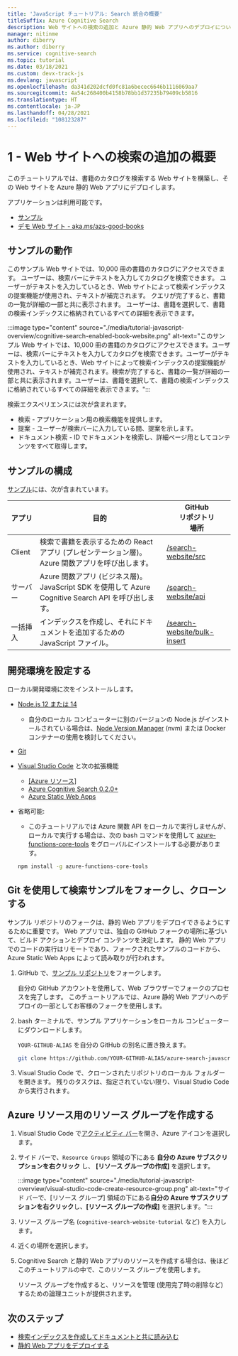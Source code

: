 ```yaml
---
title: 'JavaScript チュートリアル: Search 統合の概要'
titleSuffix: Azure Cognitive Search
description: Web サイトへの検索の追加と Azure 静的 Web アプリへのデプロイについての技術的概要とセットアップ。
manager: nitinme
author: diberry
ms.author: diberry
ms.service: cognitive-search
ms.topic: tutorial
ms.date: 03/18/2021
ms.custom: devx-track-js
ms.devlang: javascript
ms.openlocfilehash: da341d202dcfd0fc81a6becec6646b1116069aa7
ms.sourcegitcommit: 4a54c268400b4158b78bb1d37235b79409cb5816
ms.translationtype: HT
ms.contentlocale: ja-JP
ms.lasthandoff: 04/28/2021
ms.locfileid: "108123287"
---
```

# <a name="1---overview-of-adding-search-to-a-website"></a>1 - Web サイトへの検索の追加の概要

このチュートリアルでは、書籍のカタログを検索する Web サイトを構築し、その Web サイトを Azure 静的 Web アプリにデプロイします。 

アプリケーションは利用可能です。 
* [サンプル](https://github.com/Azure-Samples/azure-search-javascript-samples/tree/master/search-website)
* [デモ Web サイト - aka.ms/azs-good-books](https://aka.ms/azs-good-books)

## <a name="what-does-the-sample-do"></a>サンプルの動作 

このサンプル Web サイトでは、10,000 冊の書籍のカタログにアクセスできます。 ユーザーは、検索バーにテキストを入力してカタログを検索できます。 ユーザーがテキストを入力しているとき、Web サイトによって検索インデックスの提案機能が使用され、テキストが補完されます。 クエリが完了すると、書籍の一覧が詳細の一部と共に表示されます。 ユーザーは、書籍を選択して、書籍の検索インデックスに格納されているすべての詳細を表示できます。 

:::image type="content" source="./media/tutorial-javascript-overview/cognitive-search-enabled-book-website.png" alt-text="このサンプル Web サイトでは、10,000 冊の書籍のカタログにアクセスできます。ユーザーは、検索バーにテキストを入力してカタログを検索できます。ユーザーがテキストを入力しているとき、Web サイトによって検索インデックスの提案機能が使用され、テキストが補完されます。検索が完了すると、書籍の一覧が詳細の一部と共に表示されます。ユーザーは、書籍を選択して、書籍の検索インデックスに格納されているすべての詳細を表示できます。":::

検索エクスペリエンスには次が含まれます。 

* 検索 - アプリケーション用の検索機能を提供します。
* 提案 - ユーザーが検索バーに入力している間、提案を示します。
* ドキュメント検索 - ID でドキュメントを検索し、詳細ページ用としてコンテンツをすべて取得します。

## <a name="how-is-the-sample-organized"></a>サンプルの構成

[サンプル](https://github.com/Azure-Samples/azure-search-javascript-samples/tree/master/search-website)には、次が含まれています。

|アプリ|目的|GitHub<br>リポジトリ<br>場所|
|--|--|--|
|Client|検索で書籍を表示するための React アプリ (プレゼンテーション層)。 Azure 関数アプリを呼び出します。 |[/search-website/src](https://github.com/Azure-Samples/azure-search-javascript-samples/tree/master/search-website/src)|
|サーバー|Azure 関数アプリ (ビジネス層)。JavaScript SDK を使用して Azure Cognitive Search API を呼び出します。 |[/search-website/api](https://github.com/Azure-Samples/azure-search-javascript-samples/tree/master/search-website/src)|
|一括挿入|インデックスを作成し、それにドキュメントを追加するための JavaScript ファイル。|[/search-website/bulk-insert](https://github.com/Azure-Samples/azure-search-javascript-samples/tree/master/search-website/bulk-insert)|

## <a name="set-up-your-development-environment"></a>開発環境を設定する

ローカル開発環境に次をインストールします。 

- [Node.js 12 または 14](https://nodejs.org/en/download)
    - 自分のローカル コンピューターに別のバージョンの Node.js がインストールされている場合は、[Node Version Manager](https://github.com/nvm-sh/nvm) (nvm) または Docker コンテナーの使用を検討してください。  
- [Git](https://git-scm.com/downloads)
- [Visual Studio Code](https://code.visualstudio.com/) と次の拡張機能
    - [[Azure リソース]](https://marketplace.visualstudio.com/items?itemName=ms-azuretools.vscode-azureresourcegroups)
    - [Azure Cognitive Search 0.2.0+](https://marketplace.visualstudio.com/items?itemName=ms-azuretools.vscode-azurecognitivesearch)
    - [Azure Static Web Apps](https://marketplace.visualstudio.com/items?itemName=ms-azuretools.vscode-azurestaticwebapps) 
- 省略可能:
    - このチュートリアルでは Azure 関数 API をローカルで実行しませんが、ローカルで実行する場合は、次の bash コマンドを使用して [azure-functions-core-tools](../azure-functions/functions-run-local.md?tabs=linux%2ccsharp%2cbash) をグローバルにインストールする必要があります。 
    
    ```bash
    npm install -g azure-functions-core-tools
    ```

## <a name="fork-and-clone-the-search-sample-with-git"></a>Git を使用して検索サンプルをフォークし、クローンする

サンプル リポジトリのフォークは、静的 Web アプリをデプロイできるようにするために重要です。 Web アプリでは、独自の GitHub フォークの場所に基づいて、ビルド アクションとデプロイ コンテンツを決定します。 静的 Web アプリでのコードの実行はリモートであり、フォークされたサンプルのコードから、Azure Static Web Apps によって読み取りが行われます。

1. GitHub で、[サンプル リポジトリ](https://github.com/Azure-Samples/azure-search-javascript-samples)をフォークします。 

    自分の GitHub アカウントを使用して、Web ブラウザーでフォークのプロセスを完了します。 このチュートリアルでは、Azure 静的 Web アプリへのデプロイの一部としてお客様のフォークを使用します。 

1. bash ターミナルで、サンプル アプリケーションをローカル コンピューターにダウンロードします。 

    `YOUR-GITHUB-ALIAS` を自分の GitHub の別名に置き換えます。 

    ```bash
    git clone https://github.com/YOUR-GITHUB-ALIAS/azure-search-javascript-samples
    ```

1. Visual Studio Code で、クローンされたリポジトリのローカル フォルダーを開きます。 残りのタスクは、指定されていない限り、Visual Studio Code から実行されます。

## <a name="create-a-resource-group-for-your-azure-resources"></a>Azure リソース用のリソース グループを作成する

1. Visual Studio Code で[アクティビティ バー](https://code.visualstudio.com/docs/getstarted/userinterface)を開き、Azure アイコンを選択します。 
1. サイド バーで、`Resource Groups` 領域の下にある **自分の Azure サブスクリプションを右クリック** し、 **[リソース グループの作成]** を選択します。

    :::image type="content" source="./media/tutorial-javascript-overview/visual-studio-code-create-resource-group.png" alt-text="サイド バーで、[リソース グループ] 領域の下にある**自分の Azure サブスクリプションを右クリック**し、**[リソース グループの作成]** を選択します。":::
1. リソース グループ名 (`cognitive-search-website-tutorial` など) を入力します。 
1. 近くの場所を選択します。
1. Cognitive Search と静的 Web アプリのリソースを作成する場合は、後ほどこのチュートリアルの中で、このリソース グループを使用します。 

    リソース グループを作成すると、リソースを管理 (使用完了時の削除など) するための論理ユニットが提供されます。

## <a name="next-steps"></a>次のステップ

* [検索インデックスを作成してドキュメントと共に読み込む](tutorial-javascript-create-load-index.md)
* [静的 Web アプリをデプロイする](tutorial-javascript-deploy-static-web-app.md)